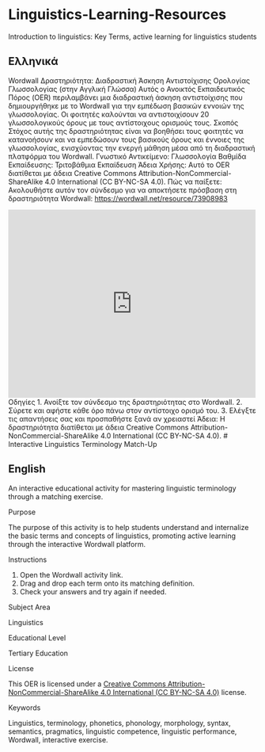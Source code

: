 # Linguistics-Learning-Resources
Introduction to linguistics: Key Terms, active learning for linguistics students

## Ελληνικά
Wordwall Δραστηριότητα:  Διαδραστική Άσκηση Αντιστοίχισης Ορολογίας Γλωσσολογίας (στην Αγγλική Γλώσσα)
Αυτός ο Ανοικτός Εκπαιδευτικός Πόρος (OER) περιλαμβάνει μια διαδραστική άσκηση αντιστοίχισης που δημιουργήθηκε με το Wordwall για την εμπέδωση βασικών εννοιών της γλωσσολογίας. Οι φοιτητές καλούνται να αντιστοιχίσουν 20 γλωσσολογικούς όρους με τους αντίστοιχους ορισμούς τους.
Σκοπός
Στόχος αυτής της δραστηριότητας είναι να βοηθήσει τους φοιτητές να κατανοήσουν και να εμπεδώσουν τους βασικούς όρους και έννοιες της γλωσσολογίας, ενισχύοντας την ενεργή μάθηση μέσα από τη διαδραστική πλατφόρμα του Wordwall.
Γνωστικό Αντικείμενο: Γλωσσολογία
Βαθμίδα Εκπαίδευσης: Τριτοβάθμια Εκπαίδευση
Άδεια Χρήσης:
Αυτό το OER διατίθεται με άδεια Creative Commons Attribution-NonCommercial-ShareAlike 4.0 International (CC BY-NC-SA 4.0).
Πώς να παίξετε: Ακολουθήστε αυτόν τον σύνδεσμο για να αποκτήσετε πρόσβαση στη δραστηριότητα Wordwall: https://wordwall.net/resource/73908983
<iframe style="max-width:100%" src="https://wordwall.net/embed/a7ca0a4591d94542ba6ae6eccd481911?themeId=1&templateId=3&fontStackId=0" width="500" height="380" frameborder="0" allowfullscreen></iframe>
Οδηγίες
1.	Ανοίξτε τον σύνδεσμο της δραστηριότητας στο Wordwall.
2.	Σύρετε και αφήστε κάθε όρο πάνω στον αντίστοιχο ορισμό του.
3.	Ελέγξτε τις απαντήσεις σας και προσπαθήστε ξανά αν χρειαστεί
Άδεια: H δραστηριότητα διατίθεται με άδεια Creative Commons Attribution-NonCommercial-ShareAlike 4.0 International (CC BY-NC-SA 4.0).
# Interactive Linguistics Terminology Match-Up

## English

An interactive educational activity for mastering linguistic terminology through a matching exercise.

 Purpose

The purpose of this activity is to help students understand and internalize the basic terms and concepts of linguistics, promoting active learning through the interactive Wordwall platform.

Instructions

1. Open the Wordwall activity link.
2. Drag and drop each term onto its matching definition.
3. Check your answers and try again if needed.

Subject Area

Linguistics

 Educational Level

Tertiary Education

License

This OER is licensed under a [Creative Commons Attribution-NonCommercial-ShareAlike 4.0 International (CC BY-NC-SA 4.0)](https://creativecommons.org/licenses/by-nc-sa/4.0/) license.

Keywords

Linguistics, terminology, phonetics, phonology, morphology, syntax, semantics, pragmatics, linguistic competence, linguistic performance, Wordwall, interactive exercise.

